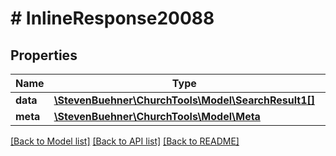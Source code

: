 # # InlineResponse20088

## Properties

Name | Type | Description | Notes
------------ | ------------- | ------------- | -------------
**data** | [**\StevenBuehner\ChurchTools\Model\SearchResult1[]**](SearchResult1.md) |  | [optional]
**meta** | [**\StevenBuehner\ChurchTools\Model\Meta**](Meta.md) |  | [optional]

[[Back to Model list]](../../README.md#models) [[Back to API list]](../../README.md#endpoints) [[Back to README]](../../README.md)
